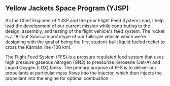 ## Yellow Jackets Space Program (YJSP)

As the Chief Engineer of YJSP and the prior Flight Feed System Lead, I help lead the development of our current mission while contributing to the design, assembly, and testing of the flight vehicle's feed system. The rocket is a 18-foot Subscale prototype of our fullscale vehicle which we're designing with the goal of being the first student-built liquid fueled rocket to cross the Kármán line (100 km).

The Flight Feed System (FFS) is a pressure regulated feed system that uses high pressure gaseous nitrogen (GN2) to pressurize Kerosene (Jet-A) and Liquid Oxygen (LOX) tanks. The primary purpose of FFS is to deliver our propellants at particular mass flows into the injector, which then injects the propellant into the engine for optimal combustion. 
